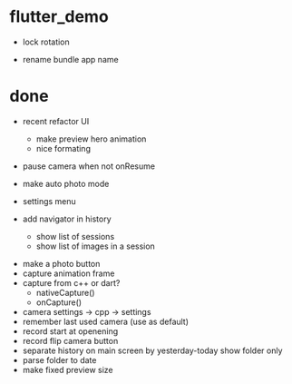 # flutter_demo

- lock rotation

- rename bundle app name

# done
+ recent refactor UI
    - make preview hero animation
    - nice formating

+ pause camera when not onResume

+ make auto photo mode

- settings menu

- add navigator in history
    - show list of sessions
    - show list of images in a session
+ make a photo button
+ capture animation frame
+ capture from c++ or dart?
    - nativeCapture()
    - onCapture()
+ camera settings -> cpp -> settings
+ remember last used camera (use as default)
+ record start at openening
+ record flip camera button
+ separate history on main screen by yesterday-today show folder only
+ parse folder to date
+ make fixed preview size